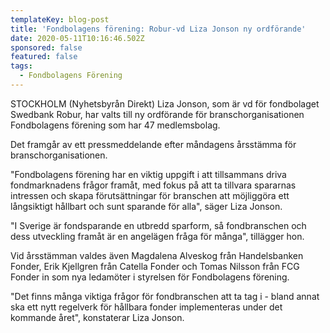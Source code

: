 ```yaml
---
templateKey: blog-post
title: 'Fondbolagens förening: Robur-vd Liza Jonson ny ordförande'
date: 2020-05-11T10:16:46.502Z
sponsored: false
featured: false
tags:
  - Fondbolagens Förening
---
```

STOCKHOLM (Nyhetsbyrån Direkt) Liza Jonson, som är vd för fondbolaget Swedbank Robur, har valts till ny ordförande för branschorganisationen Fondbolagens förening som har 47 medlemsbolag.

Det framgår av ett pressmeddelande efter måndagens årsstämma för branschorganisationen.

"Fondbolagens förening har en viktig uppgift i att tillsammans driva fondmarknadens frågor framåt, med fokus på att ta tillvara spararnas intressen och skapa förutsättningar för branschen att möjliggöra ett långsiktigt hållbart och sunt sparande för alla", säger Liza Jonson.

"I Sverige är fondsparande en utbredd sparform, så fondbranschen och dess utveckling framåt är en angelägen fråga för många", tillägger hon.

Vid årsstämman valdes även Magdalena Alveskog från Handelsbanken Fonder, Erik Kjellgren från Catella Fonder och Tomas Nilsson från FCG Fonder in som nya ledamöter i styrelsen för Fondbolagens förening.

"Det finns många viktiga frågor för fondbranschen att ta tag i - bland annat ska ett nytt regelverk för hållbara fonder implementeras under det kommande året", konstaterar Liza Jonson.
